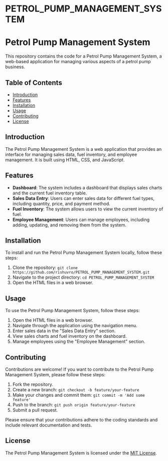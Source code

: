 # PETROL_PUMP_MANAGEMENT_SYSTEM
# Petrol Pump Management System

This repository contains the code for a Petrol Pump Management System, a web-based application for managing various aspects of a petrol pump business.

## Table of Contents

- [Introduction](#introduction)
- [Features](#features)
- [Installation](#installation)
- [Usage](#usage)
- [Contributing](#contributing)
- [License](#license)

## Introduction

The Petrol Pump Management System is a web application that provides an interface for managing sales data, fuel inventory, and employee management. It is built using HTML, CSS, and JavaScript.

## Features

- **Dashboard**: The system includes a dashboard that displays sales charts and the current fuel inventory table.
- **Sales Data Entry**: Users can enter sales data for different fuel types, including quantity, price, and payment method.
- **Fuel Inventory**: The system allows users to view the current inventory of fuel.
- **Employee Management**: Users can manage employees, including adding, updating, and removing them from the system.

## Installation

To install and run the Petrol Pump Management System locally, follow these steps:

1. Clone the repository: `git clone https://github.com/rishuvro/PETROL_PUMP_MANAGEMENT_SYSTEM.git`
2. Navigate to the project directory: `cd PETROL_PUMP_MANAGEMENT_SYSTEM`
3. Open the HTML files in a web browser.

## Usage

To use the Petrol Pump Management System, follow these steps:

1. Open the HTML files in a web browser.
2. Navigate through the application using the navigation menu.
3. Enter sales data in the "Sales Data Entry" section.
4. View sales charts and fuel inventory on the dashboard.
5. Manage employees using the "Employee Management" section.

## Contributing

Contributions are welcome! If you want to contribute to the Petrol Pump Management System, please follow these steps:

1. Fork the repository.
2. Create a new branch: `git checkout -b feature/your-feature`
3. Make your changes and commit them: `git commit -m 'Add some feature'`
4. Push to the branch: `git push origin feature/your-feature`
5. Submit a pull request.

Please ensure that your contributions adhere to the coding standards and include relevant documentation and tests.

## License

The Petrol Pump Management System is licensed under the [MIT License](LICENSE).
